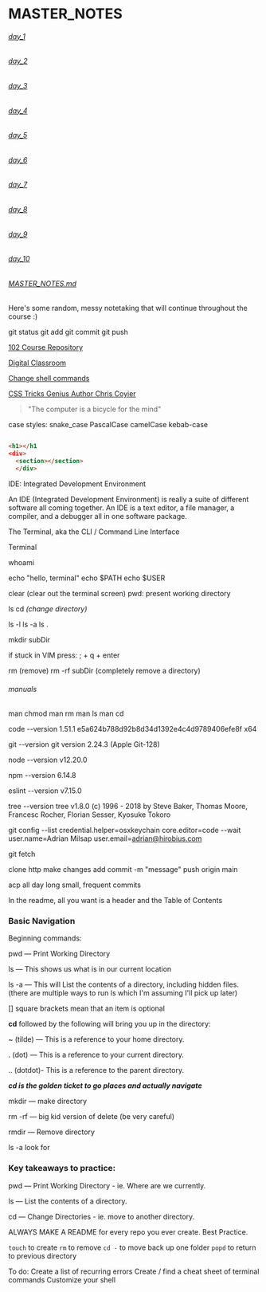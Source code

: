 # MASTER_NOTES

###### [day_1](day_1.md)
###### [day_2](day_2.md)
###### [day_3](day_3.md)
###### [day_4](day_4.md)
###### [day_5](day_5.md)
###### [day_6](day_6.md)
###### [day_7](day_7.md)
###### [day_8](day_8.md)
###### [day_9](day_9.md)
###### [day_10](day_10.md)

###### [MASTER_NOTES.md](MASTER_NOTES.md)


Here's some random, messy notetaking that will continue throughout the course :)


git status
git add
git commit
git push



[102 Course Repository](https://github.com/codefellows/seattle-102n48)

[Digital Classroom](https://campus.codefellows.org/)

[Change shell commands](https://shapeshed.com/unix-alias/)

[CSS Tricks Genius Author Chris Coyier](https://css-tricks.com/author/chriscoyier/)

> "The computer is a bicycle for the mind"


case styles:
snake_case
PascalCase
camelCase
kebab-case


```html

<h1></h1
<div>
  <section></section>
  </div>

```
  
IDE: Integrated Development Environment

An IDE (Integrated Development Environment) is really a suite of
different software all coming together. An IDE is a text editor, a file
manager, a compiler, and a debugger all in one software package.


The Terminal, aka the CLI / Command Line Interface



Terminal 

whoami

echo "hello, terminal"
echo $PATH
echo $USER

clear (clear out the terminal screen)
pwd: present working directory

ls
cd *(change directory)*

ls -l
ls -a
ls .

mkdir subDir

if stuck in VIM press: ; + q + enter

rm (remove)
rm -rf subDir (completely remove a directory)

###### manuals
man chmod
man rm
man ls
man cd


code --version
1.51.1
e5a624b788d92b8d34d1392e4c4d9789406efe8f
x64

git --version
git version 2.24.3 (Apple Git-128)

node --version
v12.20.0

npm --version
6.14.8

eslint --version
v7.15.0

tree --version
tree v1.8.0 (c) 1996 - 2018 by Steve Baker, Thomas Moore, Francesc Rocher, Florian Sesser, Kyosuke Tokoro 

git config --list
credential.helper=osxkeychain
core.editor=code --wait
user.name=Adrian Milsap
user.email=adrian@hirobius.com




git fetch



clone http
make changes
add
commit -m "message"
push origin main

acp all day long
small, frequent commits

In the readme, all you want is a header and the Table of Contents


### Basic Navigation 
Beginning commands:

pwd — Print Working Directory

ls — This shows us what is in our current location

ls -a — This will List the contents of a directory, including hidden files. (there are multiple ways to run ls which I'm assuming I'll pick up later)

[] square brackets mean that an item is optional


**cd** followed by the following will bring you up in the directory:

~ (tilde) — This is a reference to your home directory.

. (dot) — This is a reference to your current directory.

.. (dotdot)- This is a reference to the parent directory. 

***cd is the golden ticket to go places and actually navigate***


mkdir — make directory

rm -rf — big kid version of delete (be very careful)

rmdir — Remove directory

ls -a look for 


### Key takeaways to practice:

pwd — Print Working Directory - ie. Where are we currently.

ls — List the contents of a directory.

cd — Change Directories - ie. move to another directory.

ALWAYS MAKE A README for every repo you ever create. Best Practice.

```touch``` to create
```rm``` to remove
```cd -``` to move back up one folder
```popd``` to return to previous directory

To do:
Create a list of recurring errors
Create / find a cheat sheet of terminal commands
Customize your shell
